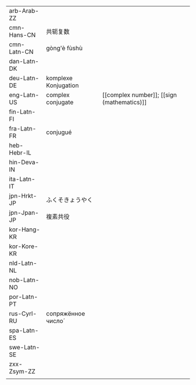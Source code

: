 | | | |
|-|-|-|
| arb-Arab-ZZ |  |  |
| cmn-Hans-CN | 共轭复数 |  |
| cmn-Latn-CN | gòng'è fùshù |  |
| dan-Latn-DK |  |  |
| deu-Latn-DE | komplexe Konjugation |  |
| eng-Latn-US | complex conjugate | [[complex number]]; [[sign (mathematics)]] |
| fin-Latn-FI |  |  |
| fra-Latn-FR | conjugué |  |
| heb-Hebr-IL |  |  |
| hin-Deva-IN |  |  |
| ita-Latn-IT |  |  |
| jpn-Hrkt-JP | ふくそきょうやく |  |
| jpn-Jpan-JP | 複素共役 |  |
| kor-Hang-KR |  |  |
| kor-Kore-KR |  |  |
| nld-Latn-NL |  |  |
| nob-Latn-NO |  |  |
| por-Latn-PT |  |  |
| rus-Cyrl-RU | сопряжённое число́ |  |
| spa-Latn-ES |  |  |
| swe-Latn-SE |  |  |
| zxx-Zsym-ZZ |  |  |
|  |  |  |
